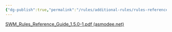 ```yaml
---
{"dg-publish":true,"permalink":"/rules/additional-rules/rules-reference-guide-1-5/"}
---
```


[SWM_Rules_Reference_Guide_1.5.0-1.pdf (asmodee.net)](https://cdn.svc.asmodee.net/production-amgcom/uploads/2023/09/SWM_Rules_Reference_Guide_1.5.0-1.pdf)